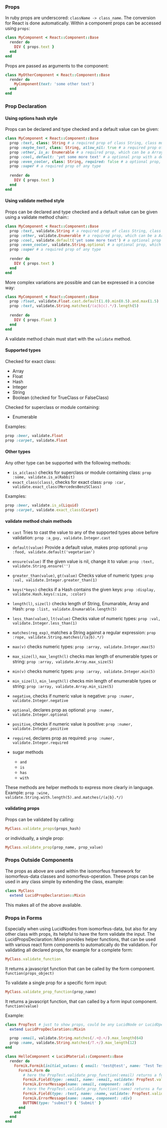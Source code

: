 ### Props

In ruby props are underscored: `className -> class_name`. The conversion for React is done automatically.
Within a component props can be accessed using `props`:
```ruby
class MyComponent < React::Component::Base
  render do
    DIV { props.text }
  end
end
```
Props are passed as arguments to the component:
```ruby
class MyOtherComponent < React::Component::Base
  render do
    MyComponent(text: 'some other text')
  end
end
```

### Prop Declaration
#### Using options hash style
Props can be declared and type checked and a default value can be given:
```ruby
class MyComponent < React::Component::Base
  prop :text, class: String # a required prop of class String, class must match exactly
  prop :maybe_text, class: String, allow_nil: true # a required prop of class String, class must match exactly but a nil value is also ok.
  prop :other, is_a: Enumerable # a required prop, which can be a Array for example, but at least must be a Enumerable
  prop :cool, default: 'yet some more text' # a optional prop with a default value
  prop :even_cooler, class: String, required: false # a optional prop, which when given, must be of class String
  prop :super # a required prop of any type
  
  render do
    DIV { props.text }
  end
end
```
#### Using validate method style
Props can be declared and type checked and a default value can be given using a validate method chain::
```ruby
class MyComponent < React::Component::Base
  prop :text, validate.String # a required prop of class String, class must match exactly
  prop :other, validate.Enumerable # a required prop, which can be a Array for example, but at least must be a Enumerable
  prop :cool, validate.default('yet some more text') # a optional prop with a default value
  prop :even_cooler, validate.String.optional # a optional prop, which when given, must be of class String
  prop :super # a required prop of any type
  
  render do
    DIV { props.text }
  end
end
```
More complex variations are possible and can be expressed in a concise way:
```ruby
class MyComponent < React::Component::Base
  prop :float, validate.Float.cast.default(1.0).min(0.5).and.max(1.5)
  prop :text, validate.String.matches(/(a|b|c).*/).length(5)
  
  render do
    DIV { props.float }
  end
end
```

A validate method chain must start with the `validate` method.

#### Supported types
Checked for exact class:
- Array
- Float
- Hash
- Integer
- String
- Boolean (checked for TrueClass or FalseClass)

Checked for superclass or module containing:
- Enumerable

Examples:
```ruby
prop :beer, validate.Float
prop :carpet, validate.Float
```

#### Other types
Any other type can be supported with the following methods:
- `is_a(class)` checks for superclass or module containing class: `prop :some, validate.is_a(Rabbit)`
- `exact_class(class)`, checks for exact class: `prop :car, validate.exact_class(MercedesBenzSClass)`

Examples:
```ruby
prop :beer, validate.is_a(Liquid)
prop :carpet, validate.exact_class(Carpet)
```

#### validate method chain methods
- `cast` Tries to cast the value to any of the supported types above before validation: `prop :a_guy, validate.Integer.cast`
- `default(value)` Provide a default value, makes prop optional: `prop :food, validate.default('vegetarian')`
- `ensure(value)` If the given value is nil, change it to value: `prop :text, validate.String.ensure('')`
- `greater_than(value)`, `gt(value)` Checks value of numeric types: `prop :val, validate.Integer.greater_than(1)`
- `keys(*keys)` checks if a Hash contains the given keys: `prop :display, validate.Hash.keys(:size, :color)`
- `length(l)`, `size(l)` checks length of String, Enumarable, Array and Hash: `prop :list, validate.Enumarable.length(5)`
- `less_than(value)`, `lt(value)` Checks value of numeric types: `prop :val, validate.Integer.less_than(1)`
- `matches(reg_exp)`, matches a String against a regular expression: `prop :rope, validate.String.matches(/(a|b).*/)`
- `max(v)` checks numeric types: `prop :array, validate.Integer.max(5)`
- `max_size(l)`, `max_length(l)` checks max length of enumerable types or string: `prop :array, validate.Array.max_size(5)`
- `min(v)` checks numeric types: `prop :array, validate.Integer.min(5)`
- `min_size(l)`, `min_length(l)` checks min length of enumerable types or string: `prop :array, validate.Array.min_size(5)`
- `negative`, checks if numeric value is negative: `prop :numer, validate.Integer.negative`
- `optional`, declares prop as optional: `prop :numer, validate.Integer.optional`
- `positive`, checks if numeric value is positive: `prop :numer, validate.Integer.positive`
- `required`, declares prop as required: `prop :numer, validate.Integer.required`

- sugar methods
    - `and`
    - `is`
    - `has`
    - `with`
    
These methods are helper methods to express more clearly in language.
Example: `prop :wine, validate.String.with.length(5).and.matches(/(a|b}.*/)`

#### validating props

Props can be validated by calling:
```ruby
MyClass.validate_props(props_hash)
```
or individually, a single prop:
```ruby
MyClass.validate_prop(prop_name, prop_value)
```

### Props Outside Components

The props as above are used within the isomorfeus framework for isomorfeus-data classes and isomorfeus-operation.
These props can be used in any class simple by extending the class, example:
```ruby
class MyClass
  extend LucidPropDeclaration::Mixin
```
This makes all of the above available.

### Props in Forms
Especially when using LucidNodes from isomorfeus-data, but also for any other class with props, its helpful to have the form
validate the input. The LucidPropsDeclaration::Mixin provides helper functions, that can be used with various react
form components to automatically do the validation. For validating all declared props, for example for a complete form:
```ruby
MyClass.validate_function
```
It returns a javascript function that can be called by the form component. `function(props_object)`


To validate a single prop for a specific form input:
```ruby
MyClass.validate_prop_function(prop_name)
```
It returns a javascript function, that can called by a form input component. `function(value)`

Example:
```ruby
class PropTest # just to show props, could be any LucidNode or LucidOperation or anything else that accepts props
  extend LucidPropDeclaration::Mixin

  prop :email, validate.String.matches(/.+@.+/).max_length(64)
  prop :name, validate.String.matches(/T.+/).max_length(12)
end

class HelloComponent < LucidMaterial::Component::Base
  render do
    Formik.Formik(initial_values: { email: 'test@test', name: 'Test Test' }.to_n) do
      Formik.Form do
        # here the PropTest.validate_prop_function(:email) returns a function that is used by formik for field level validation
        Formik.Field(type: :email, name: :email, validate: PropTest.validate_prop_function(:email))
        Formik.ErrorMessage(name: :email, component: :div)
        # here the PropTest.validate_prop_function(:name) returns a function that is used by formik for field level validation
        Formik.Field(type: :text, name: :name, validate: PropTest.validate_prop_function(:name))
        Formik.ErrorMessage(name: :name, component: :div)
        BUTTON(type: "submit") { 'Submit' }
      end
    end
  end
end
```


